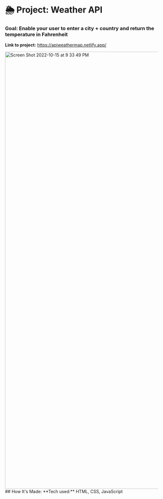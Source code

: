 # 🌦 Project: Weather API

### Goal: Enable your user to enter a city + country and return the temperature in Fahrenheit


**Link to project:** https://apiweathermap.netlify.app/

<img width="1438" alt="Screen Shot 2022-10-15 at 9 33 49 PM" src="https://user-images.githubusercontent.com/113194307/196013735-70b0b8c7-23be-4a70-8533-59975811a7e4.png">
## How It's Made:
**Tech used:** HTML, CSS, JavaScript
